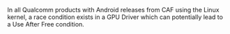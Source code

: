 In all Qualcomm products with Android releases from CAF using the Linux kernel, a race condition exists in a GPU Driver which can potentially lead to a Use After Free condition.
